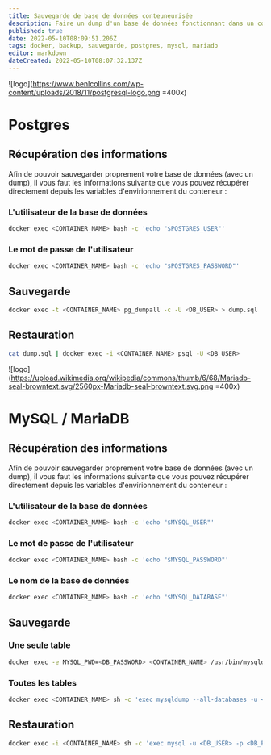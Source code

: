 ```yaml
---
title: Sauvegarde de base de données conteuneurisée
description: Faire un dump d'un base de données fonctionnant dans un conteuneur Docker
published: true
date: 2022-05-10T08:09:51.206Z
tags: docker, backup, sauvegarde, postgres, mysql, mariadb
editor: markdown
dateCreated: 2022-05-10T08:07:32.137Z
---
```


![logo](https://www.benlcollins.com/wp-content/uploads/2018/11/postgresql-logo.png =400x)
# Postgres
## Récupération des informations
Afin de pouvoir sauvegarder proprement votre base de données (avec un dump), il vous faut les informations suivante que vous pouvez récupérer directement depuis les variables d'envirionnement du conteneur :

### L'utilisateur de la base de données
```bash
docker exec <CONTAINER_NAME> bash -c 'echo "$POSTGRES_USER"'
```

### Le mot de passe de l'utilisateur
```bash
docker exec <CONTAINER_NAME> bash -c 'echo "$POSTGRES_PASSWORD"'
```

## Sauvegarde
```bash
docker exec -t <CONTAINER_NAME> pg_dumpall -c -U <DB_USER> > dump.sql
```

## Restauration
```bash
cat dump.sql | docker exec -i <CONTAINER_NAME> psql -U <DB_USER>
```

![logo](https://upload.wikimedia.org/wikipedia/commons/thumb/6/68/Mariadb-seal-browntext.svg/2560px-Mariadb-seal-browntext.svg.png =400x)
# MySQL / MariaDB

## Récupération des informations
Afin de pouvoir sauvegarder proprement votre base de données (avec un dump), il vous faut les informations suivante que vous pouvez récupérer directement depuis les variables d'envirionnement du conteneur :

### L'utilisateur de la base de données
```bash
docker exec <CONTAINER_NAME> bash -c 'echo "$MYSQL_USER"'
```

### Le mot de passe de l'utilisateur
```bash
docker exec <CONTAINER_NAME> bash -c 'echo "$MYSQL_PASSWORD"'
```

### Le nom de la base de données
```bash
docker exec <CONTAINER_NAME> bash -c 'echo "$MYSQL_DATABASE"'
```
## Sauvegarde
### Une seule table
```bash
docker exec -e MYSQL_PWD=<DB_PASSWORD> <CONTAINER_NAME> /usr/bin/mysqldump -u <DB_USER> --no-tablespaces <DATABASE_NAME> > dump.sql
```
### Toutes les tables
```bash
docker exec <CONTAINER_NAME> sh -c 'exec mysqldump --all-databases -u <DB_USER> -p <DB_PASSWORD> <DATABASE_NAME>' > dump.sql
```
## Restauration
```bash
docker exec -i <CONTAINER_NAME> sh -c 'exec mysql -u <DB_USER> -p <DB_PASSWORD> <DATABASE_NAME>' < dump.sql
```